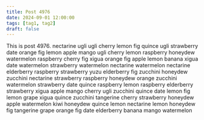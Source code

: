 ```yaml
---
title: Post 4976
date: 2024-09-01 12:00:00
tags: [tag1, tag2]
draft: false
---
```

This is post 4976.
nectarine
ugli
ugli
cherry
lemon
fig
quince
ugli
strawberry
date
orange
fig
lemon
apple
mango
ugli
cherry
lemon
raspberry
honeydew
watermelon
raspberry
cherry
fig
xigua
orange
fig
apple
lemon
banana
xigua
date
watermelon
strawberry
watermelon
nectarine
watermelon
nectarine
elderberry
raspberry
strawberry
yuzu
elderberry
fig
zucchini
honeydew
zucchini
nectarine
strawberry
raspberry
honeydew
orange
zucchini
watermelon
strawberry
date
quince
raspberry
lemon
raspberry
elderberry
strawberry
xigua
apple
mango
cherry
ugli
zucchini
quince
date
lemon
fig
lemon
grape
xigua
quince
zucchini
tangerine
cherry
strawberry
honeydew
apple
watermelon
kiwi
honeydew
quince
lemon
nectarine
lemon
honeydew
fig
tangerine
grape
orange
fig
date
elderberry
banana
mango
watermelon

